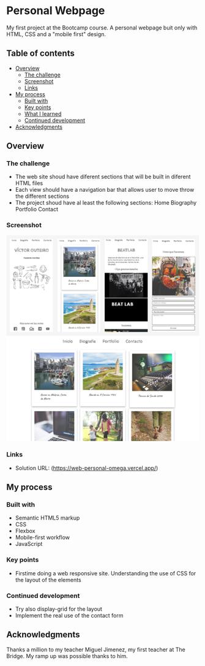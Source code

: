 # Personal Webpage

My first project at the Bootcamp course. A personal webpage buit only with HTML, CSS and a "mobile first" design. 

## Table of contents

- [Overview](#overview)
  - [The challenge](#the-challenge)
  - [Screenshot](#screenshot)
  - [Links](#links)
- [My process](#my-process)
  - [Built with](#built-with)
  - [Key points](#key-points) 
  - [What I learned](#what-i-learned)
  - [Continued development](#continued-development)
- [Acknowledgments](#acknowledgments)

## Overview

### The challenge

- The web site shoud have diferent sections that will be built in diferent HTML files
- Each view should have a navigation bar that allows user to move throw the different sections
- The project shoud have al least the following sections:
    Home
    Biography
    Portfolio
    Contact

### Screenshot

![](./assets/screenshots/screenshot-mobile.png)
![](./assets/screenshots/screenshot-desktop-biography.jpg)

### Links

- Solution URL: (https://web-personal-omega.vercel.app/)

## My process

### Built with

- Semantic HTML5 markup
- CSS
- Flexbox
- Mobile-first workflow
- JavaScript

### Key points

- Firstime doing a web responsive site. Understanding the use of CSS for the layout of the elements

### Continued development

- Try also display-grid for the layout
- Implement the real use of the contact form

## Acknowledgments

Thanks a million to my teacher Miguel Jimenez, my first teacher at The Bridge. My ramp up was possible thanks to him.
